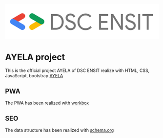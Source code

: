 ![DSC ENSIT Logo](assets/img/DSC_ENSIT_Logo.png)

# AYELA project
This is the official project AYELA of DSC ENSIT realize with HTML, CSS, JavaScript, bootstrap
[AYELA](https://ayela-81f9a.web.app/)

## PWA
The PWA has been realized with [workbox](https://developers.google.com/web/tools/workbox)

## SEO 
The data structure has been realized with  [schema.org](http://schema.org) 
